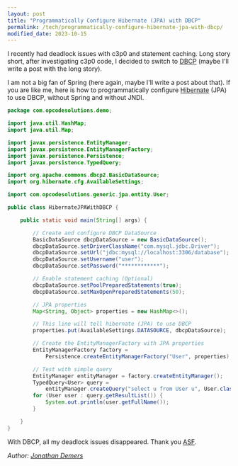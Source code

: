 ```yaml
---
layout: post
title: "Programmatically Configure Hibernate (JPA) with DBCP"
permalink: /tech/programmatically-configure-hibernate-jpa-with-dbcp/
modified_date: 2023-10-15
---
```


I recently had deadlock issues with c3p0 and statement caching. Long story short, after investigating c3p0 code, I decided to switch to [DBCP](https://commons.apache.org/proper/commons-dbcp/) (maybe I'll write a post with the long story).

I am not a big fan of Spring (here again, maybe I'll write a post about that). If you are like me, here is how to programmatically configure [Hibernate](https://hibernate.org/) (JPA) to use DBCP, without Spring and without JNDI.

```java
package com.opcodesolutions.demo;

import java.util.HashMap;
import java.util.Map;

import javax.persistence.EntityManager;
import javax.persistence.EntityManagerFactory;
import javax.persistence.Persistence;
import javax.persistence.TypedQuery;

import org.apache.commons.dbcp2.BasicDataSource;
import org.hibernate.cfg.AvailableSettings;

import com.opcodesolutions.generic.jpa.entity.User;

public class HibernateJPAWithDBCP {

    public static void main(String[] args) {

        // Create and configure DBCP DataSource
        BasicDataSource dbcpDataSource = new BasicDataSource();
        dbcpDataSource.setDriverClassName("com.mysql.jdbc.Driver");
        dbcpDataSource.setUrl("jdbc:mysql://localhost:3306/database");
        dbcpDataSource.setUsername("user");
        dbcpDataSource.setPassword("************");

        // Enable statement caching (Optional)
        dbcpDataSource.setPoolPreparedStatements(true);
        dbcpDataSource.setMaxOpenPreparedStatements(50);

        // JPA properties
        Map<String, Object> properties = new HashMap<>();

        // This line will tell hibernate (JPA) to use DBCP
        properties.put(AvailableSettings.DATASOURCE, dbcpDataSource);

        // Create the EntityManagerFactory with JPA properties
        EntityManagerFactory factory =
            Persistence.createEntityManagerFactory("User", properties);

        // Test with simple query
        EntityManager entityManager = factory.createEntityManager();
        TypedQuery<User> query =
            entityManager.createQuery("select u from User u", User.class);
        for (User user : query.getResultList()) {
            System.out.println(user.getFullName());
        }

    }
}
```

With DBCP, all my deadlock issues disappeared. Thank you [ASF](https://www.apache.org/).

*Author: [Jonathan Demers](https://www.linkedin.com/in/jonathan-demers-ing/ "Jonathan Demers")*